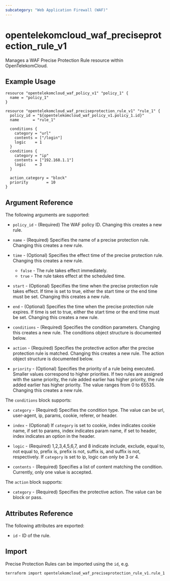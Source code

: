 ```yaml
---
subcategory: "Web Application Firewall (WAF)"
---
```


# opentelekomcloud_waf_preciseprotection_rule_v1

Manages a WAF Precise Protection Rule resource within OpenTelekomCloud.

## Example Usage

```hcl
resource "opentelekomcloud_waf_policy_v1" "policy_1" {
  name = "policy_1"
}

resource "opentelekomcloud_waf_preciseprotection_rule_v1" "rule_1" {
  policy_id = "${opentelekomcloud_waf_policy_v1.policy_1.id}"
  name      = "rule_1"

  conditions {
    category = "url"
    contents = ["/login"]
    logic    = 1
  }
  conditions {
    category = "ip"
    contents = ["192.168.1.1"]
    logic    = 3
  }

  action_category = "block"
  priority        = 10
}
```

## Argument Reference

The following arguments are supported:

* `policy_id` - (Required) The WAF policy ID. Changing this creates a new rule.

* `name` - (Required) Specifies the name of a precise protection rule. Changing this creates a new rule.

* `time` - (Optional) Specifies the effect time of the precise protection rule. Changing this creates a new rule.
  * `false` - The rule takes effect immediately.
  * `true` - The rule takes effect at the scheduled time.

* `start` - (Optional) Specifies the time when the precise protection rule takes effect. If time is set to true,
  either the start time or the end time must be set. Changing this creates a new rule.

* `end` - (Optional) Specifies the time when the precise protection rule expires. If time is set to true,
  either the start time or the end time must be set. Changing this creates a new rule.

* `conditions` - (Required) Specifies the condition parameters. Changing this creates a new rule.
  The conditions object structure is documented below.

* `action` - (Required) Specifies the protective action after the precise protection rule is matched.
  Changing this creates a new rule. The action object structure is documented below.

* `priority` - (Optional) Specifies the priority of a rule being executed. Smaller values correspond to higher priorities.
  If two rules are assigned with the same priority, the rule added earlier has higher priority, the rule added earlier
  has higher priority. The value ranges from 0 to 65535. Changing this creates a new rule.

The `conditions` block supports:

* `category` - (Required) Specifies the condition type. The value can be url, user-agent, ip, params, cookie, referer, or header.

* `index` - (Optional) If `category` is set to cookie, index indicates cookie name, if set to params, index indicates param name,
  if set to header, index indicates an option in the header.

* `logic` - (Required) 1,2,3,4,5,6,7, and 8 indicate include, exclude, equal to, not equal to, prefix is, prefix is not, suffix is,
  and suffix is not, respectively. If `category` is set to ip, logic can only be 3 or 4.

* `contents` - (Required) Specifies a list of content matching the condition. Currently, only one value is accepted.

The `action` block supports:

* `category` - (Required) Specifies the protective action. The value can be block or pass.


## Attributes Reference

The following attributes are exported:

* `id` - ID of the rule.

## Import

Precise Protection Rules can be imported using the `id`, e.g.

```sh
terraform import opentelekomcloud_waf_preciseprotection_rule_v1.rule_1 7117d38e-4c8f-4624-a505-bd96b97d024c
```
